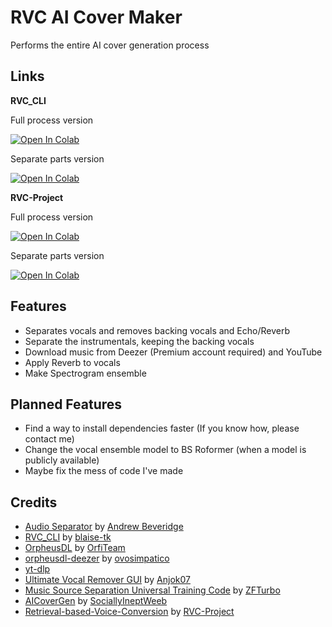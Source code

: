 # RVC AI Cover Maker
Performs the entire AI cover generation process

## Links

**RVC_CLI**

Full process version

<a target="_blank" href="https://colab.research.google.com/github/ShiromiyaG/RVC-AI-Cover-Maker/blob/main/RVC_AI_Cover_Maker.ipynb">
  <img src="https://colab.research.google.com/assets/colab-badge.svg" alt="Open In Colab"/>
</a>

Separate parts version

<a target="_blank" href="https://colab.research.google.com/github/ShiromiyaG/RVC-AI-Cover-Maker/blob/main/RVC_AI_Cover_Maker_(separate_parts_version).ipynb">
  <img src="https://colab.research.google.com/assets/colab-badge.svg" alt="Open In Colab"/>
</a>

**RVC-Project**

Full process version

<a target="_blank" href="https://github.com/ShiromiyaG/RVC-AI-Cover-Maker/blob/main/RVC_AI_Cover_Maker_(RVC_Project_version).ipynb">
  <img src="https://colab.research.google.com/assets/colab-badge.svg" alt="Open In Colab"/>
</a>

Separate parts version

<a target="_blank" href="https://github.com/ShiromiyaG/RVC-AI-Cover-Maker/blob/main/RVC_AI_Cover_Maker_(RVC_Project_separate_parts_version).ipynb">
  <img src="https://colab.research.google.com/assets/colab-badge.svg" alt="Open In Colab"/>
</a>

## Features
- Separates vocals and removes backing vocals and Echo/Reverb
- Separate the instrumentals, keeping the backing vocals
- Download music from Deezer (Premium account required) and YouTube
- Apply Reverb to vocals
- Make Spectrogram ensemble

## Planned Features
- Find a way to install dependencies faster (If you know how, please contact me)
- Change the vocal ensemble model to BS Roformer (when a model is publicly available)
- Maybe fix the mess of code I've made

## Credits
- [Audio Separator](https://github.com/karaokenerds/python-audio-separator) by [Andrew Beveridge](https://github.com/beveradb)
- [RVC_CLI](https://github.com/blaise-tk/RVC_CLI) by [blaise-tk](https://github.com/blaise-tk)
- [OrpheusDL](https://github.com/OrfiTeam/OrpheusDL) by [OrfiTeam](https://github.com/OrfiTeam)
- [orpheusdl-deezer](https://git.ovosimpatico.com/ovosimpatico/orpheusdl-deezer) by [ovosimpatico](https://git.ovosimpatico.com/ovosimpatico)
- [yt-dlp](https://github.com/yt-dlp/yt-dlp)
- [Ultimate Vocal Remover GUI](https://github.com/Anjok07/ultimatevocalremovergui) by [Anjok07](https://github.com/Anjok07)
- [Music Source Separation Universal Training Code](https://github.com/ZFTurbo/Music-Source-Separation-Training) by [ZFTurbo](https://github.com/ZFTurbo)
- [AICoverGen](https://github.com/SociallyIneptWeeb/AICoverGen) by [SociallyIneptWeeb](https://github.com/SociallyIneptWeeb)
- [Retrieval-based-Voice-Conversion](https://github.com/RVC-Project/Retrieval-based-Voice-Conversion) by [RVC-Project](https://github.com/RVC-Project)
